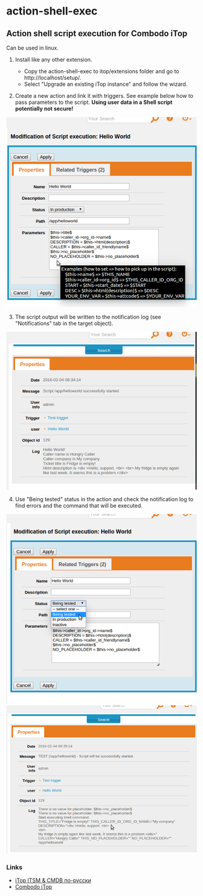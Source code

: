 # action-shell-exec

## Action shell script execution for Combodo iTop
Can be used in linux.

1. Install like any other extension. 
   - Copy the action-shell-exec to itop/extensions folder and go to http://localhost/setup/. 
   - Select "Upgrade an existing iTop instance" and follow the wizard.
  
2. Create a new action and link it with triggers. See example below how to pass parameters to the script.
   **Using user data in a Shell script potentially not secure!**

  ![action-shell-script-1.png](images/action-shell-script-1.png)
  
3. The script output will be written to the notification log (see "Notifications" tab in the target object).

  ![action-shell-script-2.png](images/action-shell-script-2.png)

4. Use "Being tested" status in the action and check the notification log to find errors and the command that will be executed.

  ![action-shell-script-3.png](images/action-shell-script-3.png)
  ![action-shell-script-4.png](images/action-shell-script-4.png)

### Links
- [iTop ITSM & CMDB по-русски](http://community.itop-itsm.ru)
- [Combodo iTop](http://www.combodo.com/itop)
